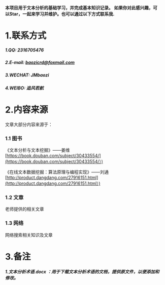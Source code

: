 **本项目用于文本分析的基础学习，并完成基本知识记录。**
**如果你对此感兴趣，可以Star，一起来学习并维护。也可以通过以下方式联系我.**


# 1.联系方式

##### 1.QQ: 2316705476

##### 2.E-mail: baozicrd@foxmail.com

##### 3.WECHAT: JMbaozi

##### 4.WEIBO: 追风若航

# 2.内容来源

文章大部分内容来源于：

### 1.1 图书

《文本分析与文本挖掘》——姜维  [https://book.douban.com/subject/30433554/](https://book.douban.com/subject/30433554/）) 

《在线文本数据挖掘：算法原理与编程实现》——刘通 [http://product.dangdang.com/27916151.html](http://product.dangdang.com/27916151.html）) 

### 1.2 文章

 老师提供的相关文章

### 1.3 网络

 网络搜索相关知识及文章

# 3.备注

#####  1.文本分析术语.docx ：用于下载文本分析术语的文档，提供原文件，以便添加和修改。 
